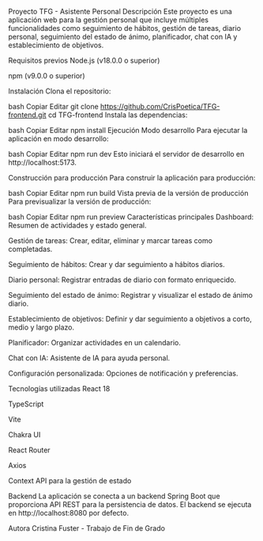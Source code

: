 Proyecto TFG - Asistente Personal
Descripción
Este proyecto es una aplicación web para la gestión personal que incluye múltiples funcionalidades como seguimiento de hábitos, gestión de tareas, diario personal, seguimiento del estado de ánimo, planificador, chat con IA y establecimiento de objetivos.

Requisitos previos
Node.js (v18.0.0 o superior)

npm (v9.0.0 o superior)

Instalación
Clona el repositorio:

bash
Copiar
Editar
git clone https://github.com/CrisPoetica/TFG-frontend.git
cd TFG-frontend
Instala las dependencias:

bash
Copiar
Editar
npm install
Ejecución
Modo desarrollo
Para ejecutar la aplicación en modo desarrollo:

bash
Copiar
Editar
npm run dev
Esto iniciará el servidor de desarrollo en http://localhost:5173.

Construcción para producción
Para construir la aplicación para producción:

bash
Copiar
Editar
npm run build
Vista previa de la versión de producción
Para previsualizar la versión de producción:

bash
Copiar
Editar
npm run preview
Características principales
Dashboard: Resumen de actividades y estado general.

Gestión de tareas: Crear, editar, eliminar y marcar tareas como completadas.

Seguimiento de hábitos: Crear y dar seguimiento a hábitos diarios.

Diario personal: Registrar entradas de diario con formato enriquecido.

Seguimiento del estado de ánimo: Registrar y visualizar el estado de ánimo diario.

Establecimiento de objetivos: Definir y dar seguimiento a objetivos a corto, medio y largo plazo.

Planificador: Organizar actividades en un calendario.

Chat con IA: Asistente de IA para ayuda personal.

Configuración personalizada: Opciones de notificación y preferencias.

Tecnologías utilizadas
React 18

TypeScript

Vite

Chakra UI

React Router

Axios

Context API para la gestión de estado

Backend
La aplicación se conecta a un backend Spring Boot que proporciona API REST para la persistencia de datos. El backend se ejecuta en http://localhost:8080 por defecto.

Autora
Cristina Fuster - Trabajo de Fin de Grado